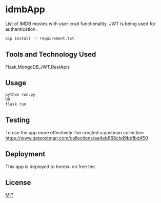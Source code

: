 # idmbApp

List of IMDB movies with user crud functionality.
JWT is being used for authentication.

```bash
pip install -r requirement.txt
```

## Tools and Technology Used
Flask,MongoDB,JWT,RestApis

## Usage

```python
python run.py
OR
flask run
```

## Testing
To use the app more effectively I've created a postman collection
https://www.getpostman.com/collections/aa4eb668cbd9bb1bd450

## Deployment
This app is deployed to horeku on free tier.


## License
[MIT](https://choosealicense.com/licenses/mit/)


